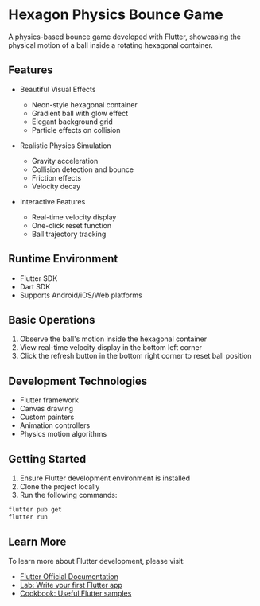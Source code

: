 # Hexagon Physics Bounce Game

A physics-based bounce game developed with Flutter, showcasing the physical motion of a ball inside a rotating hexagonal container.

## Features

- Beautiful Visual Effects
  - Neon-style hexagonal container
  - Gradient ball with glow effect
  - Elegant background grid
  - Particle effects on collision

- Realistic Physics Simulation
  - Gravity acceleration
  - Collision detection and bounce
  - Friction effects
  - Velocity decay

- Interactive Features
  - Real-time velocity display
  - One-click reset function
  - Ball trajectory tracking

## Runtime Environment

- Flutter SDK
- Dart SDK
- Supports Android/iOS/Web platforms

## Basic Operations

1. Observe the ball's motion inside the hexagonal container
2. View real-time velocity display in the bottom left corner
3. Click the refresh button in the bottom right corner to reset ball position

## Development Technologies

- Flutter framework
- Canvas drawing
- Custom painters
- Animation controllers
- Physics motion algorithms

## Getting Started

1. Ensure Flutter development environment is installed
2. Clone the project locally
3. Run the following commands:

```bash
flutter pub get
flutter run
```

## Learn More

To learn more about Flutter development, please visit:

- [Flutter Official Documentation](https://docs.flutter.dev/)
- [Lab: Write your first Flutter app](https://docs.flutter.dev/get-started/codelab)
- [Cookbook: Useful Flutter samples](https://docs.flutter.dev/cookbook)